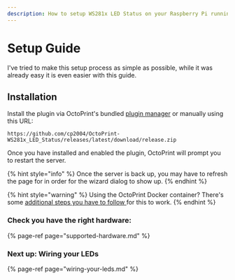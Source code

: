 ```yaml
---
description: How to setup WS281x LED Status on your Raspberry Pi running OctoPrint.
---
```


# Setup Guide

I've tried to make this setup process as simple as possible, while it was already easy it is even easier with this guide.

## Installation

Install the plugin via OctoPrint's bundled [plugin manager](https://docs.octoprint.org/en/master/bundledplugins/pluginmanager.html) or manually using this URL:

```text
https://github.com/cp2004/OctoPrint-WS281x_LED_Status/releases/latest/download/release.zip
```

Once you have installed and enabled the plugin, OctoPrint will prompt you to restart the server.

{% hint style="info" %}
Once the server is back up, you may have to refresh the page for in order for the wizard dialog to show up.
{% endhint %}

{% hint style="warning" %}
Using the OctoPrint Docker container? There's some [additional steps you have to follow ](../setup-in-docker.md)for this to work.
{% endhint %}

### Check you have the right hardware:

{% page-ref page="supported-hardware.md" %}

### Next up: Wiring your LEDs

{% page-ref page="wiring-your-leds.md" %}


